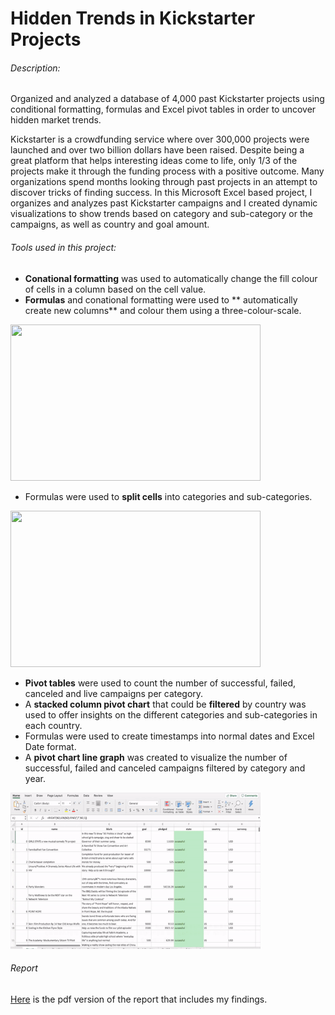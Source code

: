 # Hidden Trends in Kickstarter Projects
###### Description:
Organized and analyzed a database of 4,000 past Kickstarter projects using conditional formatting, formulas and Excel pivot tables in order to uncover hidden market trends.

Kickstarter is a crowdfunding service where over 300,000 projects were launched and over two billion dollars have been raised. Despite being a great platform that helps interesting ideas come to life, only 1/3 of the projects make it through the funding process with a positive outcome. Many organizations spend months looking through past projects in an attempt to discover tricks of finding success. In this Microsoft Excel based project, I organizes and analyzes past Kickstarter campaigns and I created dynamic visualizations to show trends based on category and sub-category or the campaigns, as well as country and goal amount. 

###### Tools used in this project:
- **Conational formatting** was used to automatically change the fill colour of cells in a column based on the cell value.
- **Formulas** and conational formatting were used to ** automatically create new columns** and colour them using a three-colour-scale.

<img src="Media/01-Excel-GIF.gif" width="400" height="250" class = "center">
                                                       
- Formulas were used to **split cells** into categories and sub-categories. 

<img src=Media/02-Excel-GIF.gif width="400" height="250" class = "center">

- **Pivot tables** were used to count the number of successful, failed, canceled and live campaigns per category.
- A **stacked column pivot chart** that could be **filtered** by country was used to offer insights on the different categories and sub-categories in each country. 
- Formulas were used to create timestamps into normal dates and Excel Date format.
- A **pivot chart line graph** was created to visualize the number of successful, failed and canceled campaigns filtered by category and year.

<img src="Media/03-Excel-GIF.gif" width="400" height="250" class = "center">


###### Report
[Here](https://github.com/diana-md/Data-Analytics-Bootcamp-Projects/blob/master/01.Microsoft-Excel/Report.pdf) is the pdf version of the report that includes my findings. 

